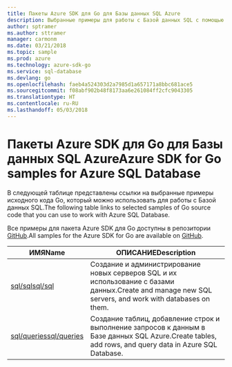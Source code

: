 ```yaml
---
title: Пакеты Azure SDK для Go для Базы данных SQL Azure
description: Выбранные примеры для работы с Базой данных SQL с помощью пакета Azure SDK для Go.
author: sptramer
ms.author: sttramer
manager: carmonm
ms.date: 03/21/2018
ms.topic: sample
ms.prod: azure
ms.technology: azure-sdk-go
ms.service: sql-database
ms.devlang: go
ms.openlocfilehash: faeb4a524303d2a7985d1a657171a8bbc681ace5
ms.sourcegitcommit: f08abf902b48f8173aa6e261084ff2cfc9043305
ms.translationtype: HT
ms.contentlocale: ru-RU
ms.lasthandoff: 05/03/2018
---
```

# <a name="azure-sdk-for-go-samples-for-azure-sql-database"></a><span data-ttu-id="eeaac-103">Пакеты Azure SDK для Go для Базы данных SQL Azure</span><span class="sxs-lookup"><span data-stu-id="eeaac-103">Azure SDK for Go samples for Azure SQL Database</span></span>

<span data-ttu-id="eeaac-104">В следующей таблице представлены ссылки на выбранные примеры исходного кода Go, который можно использовать для работы с Базой данных SQL.</span><span class="sxs-lookup"><span data-stu-id="eeaac-104">The following table links to selected samples of Go source code that you can use to work with Azure SQL Database.</span></span>

<span data-ttu-id="eeaac-105">Все примеры для пакета Azure SDK для Go доступны в репозитории [GitHub](https://github.com/Azure-Samples/azure-sdk-for-go-samples).</span><span class="sxs-lookup"><span data-stu-id="eeaac-105">All samples for the Azure SDK for Go are available on [GitHub](https://github.com/Azure-Samples/azure-sdk-for-go-samples).</span></span>

| <span data-ttu-id="eeaac-106">ИМЯ</span><span class="sxs-lookup"><span data-stu-id="eeaac-106">Name</span></span> | <span data-ttu-id="eeaac-107">ОПИСАНИЕ</span><span class="sxs-lookup"><span data-stu-id="eeaac-107">Description</span></span> |
|------|-------------|
| [<span data-ttu-id="eeaac-108">sql/sql</span><span class="sxs-lookup"><span data-stu-id="eeaac-108">sql/sql</span></span>](https://github.com/Azure-Samples/azure-sdk-for-go-samples/blob/master/sql/sql.go) | <span data-ttu-id="eeaac-109">Создание и администрирование новых серверов SQL и их использование с базами данных.</span><span class="sxs-lookup"><span data-stu-id="eeaac-109">Create and manage new SQL servers, and work with databases on them.</span></span> |
| [<span data-ttu-id="eeaac-110">sql/queries</span><span class="sxs-lookup"><span data-stu-id="eeaac-110">sql/queries</span></span>](https://github.com/Azure-Samples/azure-sdk-for-go-samples/blob/master/sql/queries.go) | <span data-ttu-id="eeaac-111">Создание таблиц, добавление строк и выполнение запросов к данным в Базе данных SQL Azure.</span><span class="sxs-lookup"><span data-stu-id="eeaac-111">Create tables, add rows, and query data in Azure SQL Database.</span></span> |

